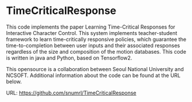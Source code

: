 # TimeCriticalResponse

This code implements the paper Learning Time-Critical Responses for Interactive Character Control. This system implements teacher-student framework to learn time-critically responsive policies, which guarantee the time-to-completion between user inputs and their associated responses regardless of the size and composition of the motion databases. This code is written in java and Python, based on Tensorflow2.

This opensource is a collaboration between Seoul National University and NCSOFT. Additional information about the code can be found at the URL below.

URL: https://github.com/snumrl/TimeCriticalResponse
